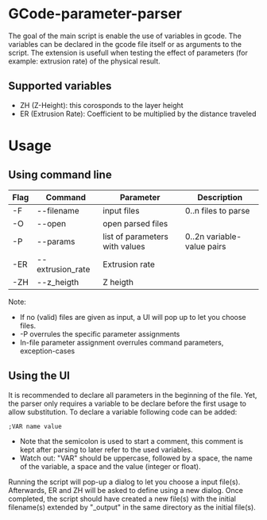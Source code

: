 # GCode-parameter-parser
The goal of the main script is enable the use of variables in gcode. The variables can be declared in the gcode file itself or as arguments to the script. The extension is usefull when testing the effect of parameters (for example: extrusion rate) of the physical result.

## Supported variables
* ZH (Z-Height): this corosponds to the layer height
* ER (Extrusion Rate): Coefficient to be multiplied by the distance traveled

# Usage

## Using command line
| Flag | Command | Parameter | Description|
| --- | --- | --- | --- |
| -F | --filename | input files | 0..n files to parse|
| -O | --open | open parsed files |
| -P | --params  | list of parameters with values | 0..2n variable-value pairs |
| -ER | --extrusion_rate | Extrusion rate ||
| -ZH | --z_heigth | Z heigth ||

Note:
* If no (valid) files are given as input, a UI will pop up to let you choose files.
* -P overrules the specific parameter assignments
* In-file parameter assignment overrules command parameters, exception-cases


## Using the UI
It is recommended to declare all parameters in the beginning of the file. Yet, the parser only requires a variable to be declare before the first usage to allow substitution.
To declare a variable following code can be added:
```
;VAR name value
```
* Note that the semicolon is used to start a comment, this comment is kept after parsing to later refer to the used variables.
* Watch out: "VAR" should be uppercase, followed by a space, the name of the variable, a space and the value (integer or float). 

Running the script will pop-up a dialog to let you choose a input file(s). Afterwards, ER and ZH will be asked to define using a new dialog. Once completed, the script should have created a new file(s) with the initial filename(s) extended by "_output" in the same directory as the initial file(s).
